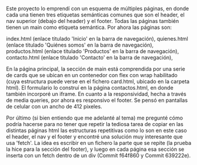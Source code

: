 Este proyecto lo emprendí con un esquema de múltiples páginas, en donde cada una tienen tres etiquetas semánticas comunes que son el header, el nav superior (debajo del header) y el footer. Todas las páginas también tienen un main como 
etiqueta semántica. Por ahora las páginas son:

index.html (enlace titulado 'Inicio' en la barra de navegación), 
quienes.html (enlace titulado 'Quiénes somos' en la barra de navegación), 
productos.html (enlace titulado 'Productos' en la barra de navegación), 
contacto.html (enlace titulado 'Contacto' en la barra de navegación), 

En la página principal, la sección de main está comprendida por una serie de cards que se ubican en un contenedor con flex con wrap habilitado (cuya estructura puede verse en el fichero card.html, ubicado en la carpeta html). El formulario lo construí en la página contactos.html, en donde también incorporé un iframe. En cuanto a la responsividad, hecha a través de media queries, por ahora es responsivo el footer. Se pensó en pantallas de celular con un ancho de 412 pixeles. 

Por último (si bien entiendo que me adelanté al tema) me pregunté cómo podría hacerse para no tener que repetir la tediosa tarea de copiar en las distintas páginas html las estructuras repetitivas como lo son en este caso el header, el nav y
el footer y encontré una solución muy interesante que usa 'fetch'. La idea es escribir en un fichero la parte que se repite (la prueba la hice para la sección del footer), y luego en cada página esa sección se inserta con un fetch dentro de
un div (Commit f64f860 y Commit 639222e).
